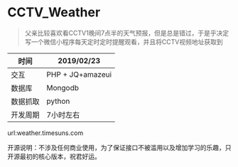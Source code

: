 # CCTV_Weather
> 父亲比较喜欢看CCTV1晚间7点半的天气预报，但是总是错过，于是乎决定写一个微信小程序每天定时定时提醒观看，并且将CCTV视频地址获取到

| 时间     | 2019/02/23       |
| -------- | ---------------- |
| 交互     | PHP + JQ+amazeui |
| 数据库   | Mongodb          |
| 数据抓取 | python           |
| 开发周期 | 7小时左右        |


url:weather.timesuns.com


开源说明：不涉及任何商业使用，为了保证接口不被滥用以及增加学习的乐趣，只开源最初的核心版本，祝君好运。


